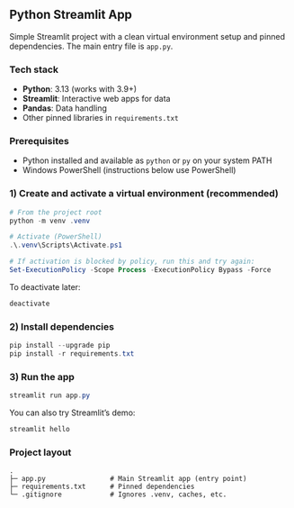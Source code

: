 ## Python Streamlit App

Simple Streamlit project with a clean virtual environment setup and pinned dependencies. The main entry file is `app.py`.

### Tech stack
- **Python**: 3.13 (works with 3.9+)
- **Streamlit**: Interactive web apps for data
- **Pandas**: Data handling
- Other pinned libraries in `requirements.txt`

### Prerequisites
- Python installed and available as `python` or `py` on your system PATH
- Windows PowerShell (instructions below use PowerShell)

### 1) Create and activate a virtual environment (recommended)
```powershell
# From the project root
python -m venv .venv

# Activate (PowerShell)
.\.venv\Scripts\Activate.ps1

# If activation is blocked by policy, run this and try again:
Set-ExecutionPolicy -Scope Process -ExecutionPolicy Bypass -Force
```

To deactivate later:
```powershell
deactivate
```

### 2) Install dependencies
```powershell
pip install --upgrade pip
pip install -r requirements.txt
```

### 3) Run the app
```powershell
streamlit run app.py
```

You can also try Streamlit’s demo:
```powershell
streamlit hello
```

### Project layout
```
.
├─ app.py                # Main Streamlit app (entry point)
├─ requirements.txt      # Pinned dependencies
└─ .gitignore            # Ignores .venv, caches, etc.
```
